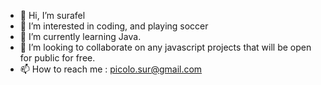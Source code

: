 - 👋 Hi, I’m surafel
- 👀 I’m interested in coding, and playing soccer
- 🌱 I’m currently learning Java.
- 💞️ I’m looking to collaborate on any javascript projects that will be open for public for free. 
- 📫 How to reach me : picolo.sur@gmail.com 

<!---
surafel9/surafel9 is a ✨ special ✨ repository because its `README.md` (this file) appears on your GitHub profile.
You can click the Preview link to take a look at your changes.
--->
